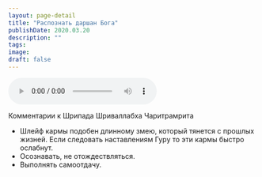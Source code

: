 ```yaml
---
layout: page-detail
title: "Распознать даршан Бога"
publishDate: 2020.03.20
description: ""
tags:
image:
draft: false
---
```


<audio title="2020.03.20 - Распознать даршан Бога.mp3" src="https://filer-api.advayta.org/v1.0/public/files/74467" controls=""></audio>

 Комментарии к Шрипада Шриваллабха Чаритрамрита  
  
* Шлейф кармы подобен длинному змею, который тянется с прошлых жизней. Если следовать наставлениям Гуру то эти кармы быстро ослабнут.
* Осознавать, не отождествляться.
* Выполнять самоотдачу.

  
